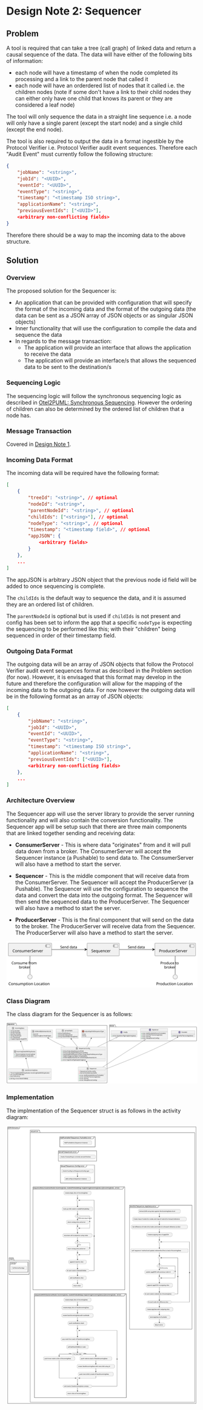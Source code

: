 # Design Note 2: Sequencer
## Problem
A tool is required that can take a tree (call graph) of linked data and return a causal sequence of the data. The data will have either of the following bits of information:
- each node will have a timestamp of when the node completed its processing and a link to the parent node that called it
- each node will have an orderdered list of nodes that it called i.e. the children nodes (note if some don't have a link to their child nodes they can either only have one child that knows its parent or they are considered a leaf node)

The tool will only sequence the data in a straight line sequence i.e. a node will only have a single parent (except the start node) and a single child (except the end node).

The tool is also required to output the data in a format ingestible by the Protocol Verifier i.e. Protocol Verifier audit event sequences. Therefore each "Audit Event" must currently follow the following structure:
```json
{
    "jobName": "<string>",
    "jobId": "<UUID>",
    "eventId": "<UUID>",
    "eventType": "<string>",
    "timestamp": "<timestamp ISO string>",
    "applicationName": "<string>",
    "previousEventIds": ["<UUID>"],
    <arbitrary non-conflicting fields>
}
```

Therefore there should be a way to map the incoming data to the above structure.

## Solution
### Overview
The proposed solution for the Sequencer is:
- An application that can be provided with configuration that will specify the format of the incoming data and the format of the outgoing data (the data can be sent as a JSON array of JSON objects or as singular JSON objects)
- Inner functionality that will use the configuration to compile the data and sequence the data
- In regards to the message transaction:
  - The application will provide an interface that allows the application to receive the data
  - The application will provide an interface/s that allows the sequenced data to be sent to the destination/s

### Sequencing Logic
The sequencing logic will follow the synchronous sequencing logic as described in [Otel2PUML: Synchronous Sequencing](https://github.com/xtuml/otel2puml/blob/main/docs/user/sequencer_HOWTO.md#synchronous-sequencing). However the ordering of children can also be determined by the ordered list of children that a node has.

### Message Transaction
Covered in [Design Note 1](/docs/design_notes/DN1_JSON_Extractor/DN1_JSON_Extractor.md#Message-Transaction).

### Incoming Data Format
The incoming data will be required have the following format:
```json
[
    {
        "treeId": "<string>", // optional
        "nodeId": "<string>",
        "parentNodeId": "<string>", // optional
        "childIds": ["<string>"], // optional
        "nodeType": "<string>", // optional
        "timestamp": "<timestamp field>", // optional
        "appJSON": {
            <arbitrary fields>
        } 
    },
    ...
]
```
The appJSON is arbitrary JSON object that the previous node id field will be added to once sequencing is complete.

The `childIds` is the default way to sequence the data, and it is assumed they are an ordered list of children.

The `parentNodeId` is optional but is used if `childIds` is not present and config has been set to inform the app that a specific `nodeType` is expecting the sequencing to be performed like this; with their "children" being sequenced in order of their timestamp field.


### Outgoing Data Format
The outgoing data will be an array of JSON objects that follow the Protocol Verifier audit event sequences format as described in the Problem section (for now). However, it is envisaged that this format may develop in the future and therefore the configuration will allow for the mapping of the incoming data to the outgoing data. For now however the outgoing data will be in the following format as an array of JSON objects:
```json
[
    {
        "jobName": "<string>",
        "jobId": "<UUID>",
        "eventId": "<UUID>",
        "eventType": "<string>",
        "timestamp": "<timestamp ISO string>",
        "applicationName": "<string>",
        "previousEventIds": ["<UUID>"],
        <arbitrary non-conflicting fields>
    },
    ...
]
```

### Architecture Overview

The Sequencer app will use the server library to provide the server running functionality and will also contain the conversion functionality. The Sequencer app will be setup such that there are three main components that are linked together sending and receiving data:


- **ConsumerServer** - This is where data "originates" from and it will pull data down from a broker. The ConsumerServer will accept the Sequencer instance (a Pushable) to send data to. The ConsumerServer will also have a method to start the server.

- **Sequencer** - This is the middle component that will receive data from the ConsumerServer. The Sequencer will accept the ProducerServer (a Pushable). The Sequencer will use the configuration to sequence the data and convert the data into the outgoing format. The Sequencer will then send the sequenced data to the ProducerServer. The Sequencer will also have a method to start the server.

- **ProducerServer** - This is the final component that will send on the data to the broker. The ProducerServer will receive data from the Sequencer. The ProducerServer will also have a method to start the server.

![](./Sequencer_components.svg)

### Class Diagram
The class diagram for the Sequencer is as follows:

![Class Diagram](./class_diagram.svg)

### Implementation
The implmentation of the Sequencer struct is as follows in the activity diagram:

![Implementation](./implementation_Sequencer.svg)